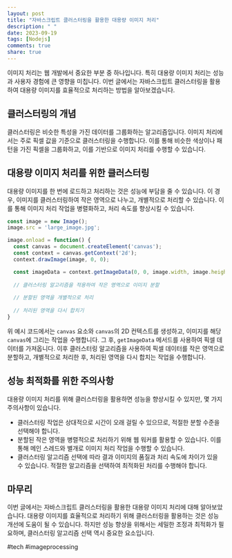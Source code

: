 ```yaml
---
layout: post
title: "자바스크립트 클러스터링을 활용한 대용량 이미지 처리"
description: " "
date: 2023-09-19
tags: [Nodejs]
comments: true
share: true
---
```


이미지 처리는 웹 개발에서 중요한 부분 중 하나입니다. 특히 대용량 이미지 처리는 성능과 사용자 경험에 큰 영향을 미칩니다. 이번 글에서는 자바스크립트 클러스터링을 활용하여 대용량 이미지를 효율적으로 처리하는 방법을 알아보겠습니다.

## 클러스터링의 개념

클러스터링은 비슷한 특성을 가진 데이터를 그룹화하는 알고리즘입니다. 이미지 처리에서는 주로 픽셀 값을 기준으로 클러스터링을 수행합니다. 이를 통해 비슷한 색상이나 패턴을 가진 픽셀을 그룹화하고, 이를 기반으로 이미지 처리를 수행할 수 있습니다.

## 대용량 이미지 처리를 위한 클러스터링

대용량 이미지를 한 번에 로드하고 처리하는 것은 성능에 부담을 줄 수 있습니다. 이 경우, 이미지를 클러스터링하여 작은 영역으로 나누고, 개별적으로 처리할 수 있습니다. 이를 통해 이미지 처리 작업을 병렬화하고, 처리 속도를 향상시킬 수 있습니다.

```javascript
const image = new Image();
image.src = 'large_image.jpg';

image.onload = function() {
  const canvas = document.createElement('canvas');
  const context = canvas.getContext('2d');
  context.drawImage(image, 0, 0);

  const imageData = context.getImageData(0, 0, image.width, image.height);
  
  // 클러스터링 알고리즘을 적용하여 작은 영역으로 이미지 분할
  
  // 분할된 영역을 개별적으로 처리
  
  // 처리된 영역을 다시 합치기
}
```

위 예시 코드에서는 `canvas` 요소와 `canvas`의 2D 컨텍스트를 생성하고, 이미지를 해당 `canvas`에 그리는 작업을 수행합니다. 그 후, `getImageData` 메서드를 사용하여 픽셀 데이터를 가져옵니다. 이후 클러스터링 알고리즘을 사용하여 픽셀 데이터를 작은 영역으로 분할하고, 개별적으로 처리한 후, 처리된 영역을 다시 합치는 작업을 수행합니다.

## 성능 최적화를 위한 주의사항

대용량 이미지 처리를 위해 클러스터링을 활용하면 성능을 향상시킬 수 있지만, 몇 가지 주의사항이 있습니다.

- 클러스터링 작업은 상대적으로 시간이 오래 걸릴 수 있으므로, 적절한 분할 수준을 선택해야 합니다.
- 분할된 작은 영역을 병렬적으로 처리하기 위해 웹 워커를 활용할 수 있습니다. 이를 통해 메인 스레드와 별개로 이미지 처리 작업을 수행할 수 있습니다.
- 클러스터링 알고리즘 선택에 따라 결과 이미지의 품질과 처리 속도에 차이가 있을 수 있습니다. 적절한 알고리즘을 선택하여 최적화된 처리를 수행해야 합니다.

## 마무리

이번 글에서는 자바스크립트 클러스터링을 활용한 대용량 이미지 처리에 대해 알아보았습니다. 대용량 이미지를 효율적으로 처리하기 위해 클러스터링을 활용하는 것은 성능 개선에 도움이 될 수 있습니다. 하지만 성능 향상을 위해서는 세밀한 조정과 최적화가 필요하며, 클러스터링 알고리즘 선택 역시 중요한 요소입니다.

#tech #imageprocessing
